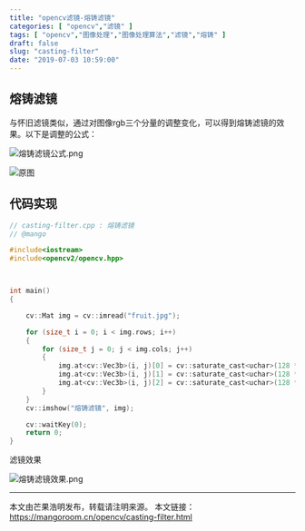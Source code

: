 ```yaml
---
title: "opencv滤镜-熔铸滤镜"
categories: [ "opencv","滤镜" ]
tags: [ "opencv","图像处理","图像处理算法","滤镜","熔铸" ]
draft: false
slug: "casting-filter"
date: "2019-07-03 10:59:00"
---
```


## 熔铸滤镜

与怀旧滤镜类似，通过对图像rgb三个分量的调整变化，可以得到熔铸滤镜的效果。以下是调整的公式：

![熔铸滤镜公式.png][1]

![原图](https://mangoroom.cn/usr/uploads/2019/07/3135764183.jpg)

## 代码实现

```c++
// casting-filter.cpp : 熔铸滤镜
// @mango

#include<iostream>
#include<opencv2/opencv.hpp>



int main()
{

	cv::Mat img = cv::imread("fruit.jpg");

	for (size_t i = 0; i < img.rows; i++)
	{
		for (size_t j = 0; j < img.cols; j++)
		{
			img.at<cv::Vec3b>(i, j)[0] = cv::saturate_cast<uchar>(128 * img.at<cv::Vec3b>(i, j)[0] /( img.at<cv::Vec3b>(i, j)[1] + img.at<cv::Vec3b>(i, j)[2] + 1));// blue
			img.at<cv::Vec3b>(i, j)[1] = cv::saturate_cast<uchar>(128 * img.at<cv::Vec3b>(i, j)[1] /( img.at<cv::Vec3b>(i, j)[0] + img.at<cv::Vec3b>(i, j)[2] + 1));// green
			img.at<cv::Vec3b>(i, j)[2] = cv::saturate_cast<uchar>(128 * img.at<cv::Vec3b>(i, j)[2] /( img.at<cv::Vec3b>(i, j)[0] + img.at<cv::Vec3b>(i, j)[1] + 1));// red
		}
	}
	cv::imshow("熔铸滤镜", img);

	cv::waitKey(0);
	return 0;
}
```

滤镜效果

![熔铸滤镜效果.png][2]

---

本文由芒果浩明发布，转载请注明来源。
本文链接：https://mangoroom.cn/opencv/casting-filter.html

  [1]: https://mangoroom.cn/usr/uploads/2019/07/3401248396.png
  [2]: https://mangoroom.cn/usr/uploads/2019/07/3407989805.png